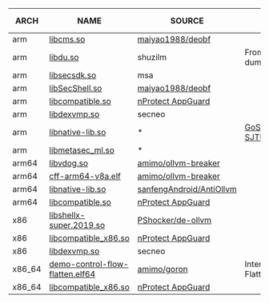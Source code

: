 | ARCH | NAME | SOURCE | DESC | OBPO SUPPORT |
| ---- | ---- | ------ | ---- | ------------ |
| arm | [libcms.so](arm/libcms.so) | [maiyao1988/deobf](https://github.com/maiyao1988/deobf/blob/master/tests/bin/libcms.so) |  | YES |
| arm | [libdu.so](arm/libdu.so) | shuzilm | From memory dump | Partial |
| arm | [libsecsdk.so](arm/libsecsdk.so) | msa |  | YES |
| arm | [libSecShell.so](arm/libSecShell.so) | [maiyao1988/deobf](https://github.com/maiyao1988/deobf/blob/master/tests/bin/libSecShell.so) | | YES |
| arm | [libcompatible.so](arm/libcompatible.so) | [nProtect AppGuard](https://appguard.nprotect.com/) | | YES |
| arm | [libdexvmp.so](arm/libdexvmp.so) | secneo | | Partial |
| arm | [libnative-lib.so](arm/libnative-lib.so) | * | [GoSSIP-SJTU/Armariris](https://github.com/GoSSIP-SJTU/Armariris) | YES |
| arm | [libmetasec_ml.so](arm/libmetasec_ml.so) | * | | YES |
| arm64 | [libvdog.so](arm64/libvdog.so) | [amimo/ollvm-breaker](https://github.com/amimo/ollvm-breaker/blob/master/tests/libvdog.so) | | YES |
| arm64 | [cff-arm64-v8a.elf](arm64/cff-arm64-v8a.elf) | [amimo/ollvm-breaker](https://github.com/amimo/ollvm-breaker/blob/master/tests/cff-arm64-v8a.elf) | | YES |
| arm64 | [libnative-lib.so](arm64/libnative-lib.so) | [sanfengAndroid/AntiOllvm](https://github.com/sanfengAndroid/AntiOllvm/blob/main/Arm64Test/kanxueOllvm/bin/libnative-lib.so) |  | YES |
| arm64 | [libcompatible.so](arm64/libcompatible.so) | [nProtect AppGuard](https://appguard.nprotect.com/) | | YES |
| x86 | [libshellx-super.2019.so](x86/libshellx-super.2019.so) | [PShocker/de-ollvm](https://github.com/PShocker/de-ollvm/blob/main/sample/libshellx-super.2019.so) | | YES |
| x86 | [libcompatible_x86.so](x86/libcompatible_x86.so) | [nProtect AppGuard](https://appguard.nprotect.com/) | | YES |
| x86 | [libdexvmp.so](x86/libdexvmp.so) | secneo | | NO |
| x86_64 |  [demo-control-flow-flatten.elf64](x86_64/demo-control-flow-flatten.elf64) | [amimo/goron](https://github.com/amimo/goron/blob/master/examples/demo-control-flow-flatten.elf64) | Interprocedural Flattening | YES, NEED [IDABeautify](https://github.com/P4nda0s/IDABeautify) |
| x86_64 | [libcompatible_x86.so](x86_64/libcompatible_x86.so) | [nProtect AppGuard](https://appguard.nprotect.com/) | | YES |